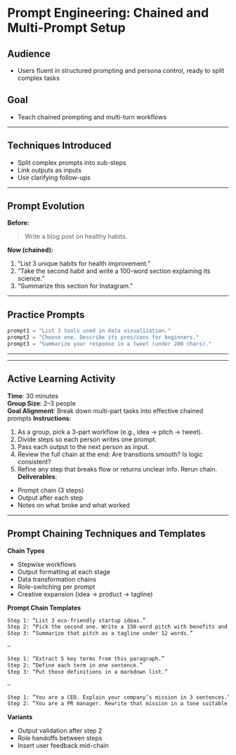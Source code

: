 # Prompt Engineering: Chained and Multi-Prompt Setup

## Audience
- Users fluent in structured prompting and persona control, ready to split complex tasks

## Goal
- Teach chained prompting and multi-turn workflows

---

## Techniques Introduced

- Split complex prompts into sub-steps
- Link outputs as inputs
- Use clarifying follow-ups

---

## Prompt Evolution

**Before:**
> Write a blog post on healthy habits.

**Now (chained):**
1. “List 3 unique habits for health improvement.”
2. “Take the second habit and write a 100-word section explaining its science.”
3. “Summarize this section for Instagram.”

---

## Practice Prompts

```python
prompt1 = "List 3 tools used in data visualization."
prompt2 = "Choose one. Describe its pros/cons for beginners."
prompt3 = "Summarize your response in a tweet (under 280 chars)."
```

---
---
## Active Learning Activity
**Time**: 30 minutes  
**Group Size**: 2–3 people  
**Goal Alignment**: Break down multi-part tasks into effective chained prompts
**Instructions**:
1. As a group, pick a 3-part workflow (e.g., idea → pitch → tweet).
2. Divide steps so each person writes one prompt.
3. Pass each output to the next person as input.
4. Review the full chain at the end: Are transitions smooth? Is logic consistent?
5. Refine any step that breaks flow or returns unclear info. Rerun chain.
**Deliverables**:
- Prompt chain (3 steps)
- Output after each step
- Notes on what broke and what worked

---

## Prompt Chaining Techniques and Templates

**Chain Types**
- Stepwise workflows
- Output formatting at each stage
- Data transformation chains
- Role-switching per prompt
- Creative expansion (idea → product → tagline)

**Prompt Chain Templates**

```txt
Step 1: “List 3 eco-friendly startup ideas.”
Step 2: “Pick the second one. Write a 150-word pitch with benefits and target audience.”
Step 3: “Summarize that pitch as a tagline under 12 words.”

—

Step 1: “Extract 5 key terms from this paragraph.”
Step 2: “Define each term in one sentence.”
Step 3: “Put those definitions in a markdown list.”

—

Step 1: “You are a CEO. Explain your company’s mission in 3 sentences.”
Step 2: “You are a PR manager. Rewrite that mission in a tone suitable for social media.”
```

**Variants**
- Output validation after step 2
- Role handoffs between steps
- Insert user feedback mid-chain
